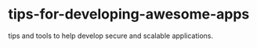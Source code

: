 # tips-for-developing-awesome-apps
tips and tools to help develop secure and scalable applications.
